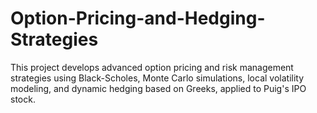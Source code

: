 # Option-Pricing-and-Hedging-Strategies
This project develops advanced option pricing and risk management strategies using Black-Scholes, Monte Carlo simulations, local volatility modeling, and dynamic hedging based on Greeks, applied to Puig's IPO stock.
